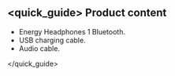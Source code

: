 ## <quick_guide> Product content

* Energy Headphones 1 Bluetooth.
* USB charging cable.
* Audio cable.

</quick_guide>
